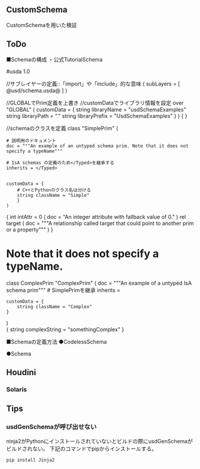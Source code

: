 ## CustomSchema
CustomSchemaを用いた検証

## ToDo
■Schemaの構成
・公式TutorialSchema

#usda 1.0

//サブレイヤーの定義::「import」や「include」的な意味
(
    subLayers = [
        @usd/schema.usda@
    ]
) 

//GLOBALでPrim定義を上書き
//customDataでライブラリ情報を設定
over "GLOBAL" (
    customData = {
        string libraryName       = "usdSchemaExamples"
        string libraryPath       = "."
        string libraryPrefix     = "UsdSchemaExamples"
    }
) {
}

//schemaのクラスを定義
class "SimplePrim" (

	# 説明用のドキュメント
	doc = """An example of an untyped schema prim. Note that it does not specify a typeName"""

	# IsA schemas の定義のため</Typed>を継承する 
    inherits = </Typed>

	
    customData = {
        # C++とPythonのクラス名は分ける
        string className = "Simple"
        }
    )  
{
    int intAttr = 0 (
        doc = "An integer attribute with fallback value of 0."
    )
    rel target (
        doc = """A relationship called target that could point to another prim
        or a property"""
    )
}

# Note that it does not specify a typeName.
class ComplexPrim "ComplexPrim" (
    doc = """An example of a untyped IsA schema prim"""
    # SimplePrimを継承
    inherits = </SimplePrim>
	
	
    customData = {
        string className = "Complex"
    }
)  
{
    string complexString = "somethingComplex"
}



■Schemaの定義方法
●CodelessSchema

●Schema
## Houdini

### Solaris

## Tips
### usdGenSchemaが呼び出せない
ninja2がPythonにインストールされていないとビルドの際にusdGenSchemaがビルドされない。
下記のコマンドでpipからインストールする。
```install ninja2
pip install Jinja2
```

